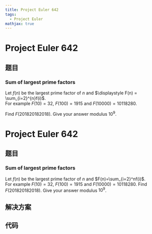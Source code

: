 ```yaml
---
title: Project Euler 642
tags:
  - Project Euler
mathjax: true
---
```

<escape><!-- more --></escape>
    
# Project Euler 642
## 题目
### Sum of largest prime factors

Let $f(n)$ be the largest prime factor of $n$ and $\displaystyle F(n) = \sum_{i=2}^{n}f(i)$.<br />
For example $F(10)=32$, $F(100)=1915$ and $F(10000)=10118280$.

Find $F(201820182018)$. Give your answer modulus $10^9$.


# Project Euler 642
## 题目
### Sum of largest prime factors

Let $f(n)$ be the largest prime factor of $n$ and $F(n)=\sum_{i=2}^nf(i)$.<br>For example $F(10)=32$, $F(100)=1915$ and $F(10000)=10118280$.
Find $F(201820182018)$. Give your answer modulus $10^9$.


## 解决方案


## 代码


